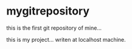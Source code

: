 # mygitrepository

this is the first git repository of mine...

this is my project...
writen at localhost machine.
